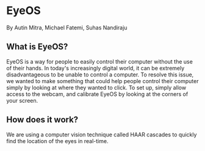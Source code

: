 # EyeOS
By Autin Mitra, Michael Fatemi, Suhas Nandiraju
## What is EyeOS?
EyeOS is a way for people to easily control their computer without the use of their hands. In today's increasingly digital world, it can be extremely disadvantageous to be unable to control a computer. To resolve this issue, we wanted to make something that could help people control their computer simply by looking at where they wanted to click. To set up, simply allow access to the webcam, and calibrate EyeOS by looking at the corners of your screen.
## How does it work?
We are using a computer vision technique called HAAR cascades to quickly find the location of the eyes in real-time.
